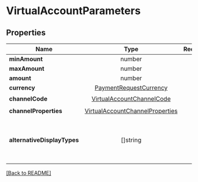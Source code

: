 # VirtualAccountParameters



## Properties

| Name | Type | Required | Description | Examples |
|------------|:-------------:|:-------------:|-------------|:-------------:|
| **minAmount** | number |  |  | | |
**maxAmount** | number |  |  | | |
**amount** | number |  |  | | |
**currency** | [PaymentRequestCurrency](PaymentRequestCurrency.md) |  |  | | |
**channelCode** | [VirtualAccountChannelCode](VirtualAccountChannelCode.md) | ☑️ |  | | |
**channelProperties** | [VirtualAccountChannelProperties](VirtualAccountChannelProperties.md) | ☑️ |  | | |
**alternativeDisplayTypes** | []string |  | Alternative display requested for the virtual account | | |



[[Back to README]](../../README.md)